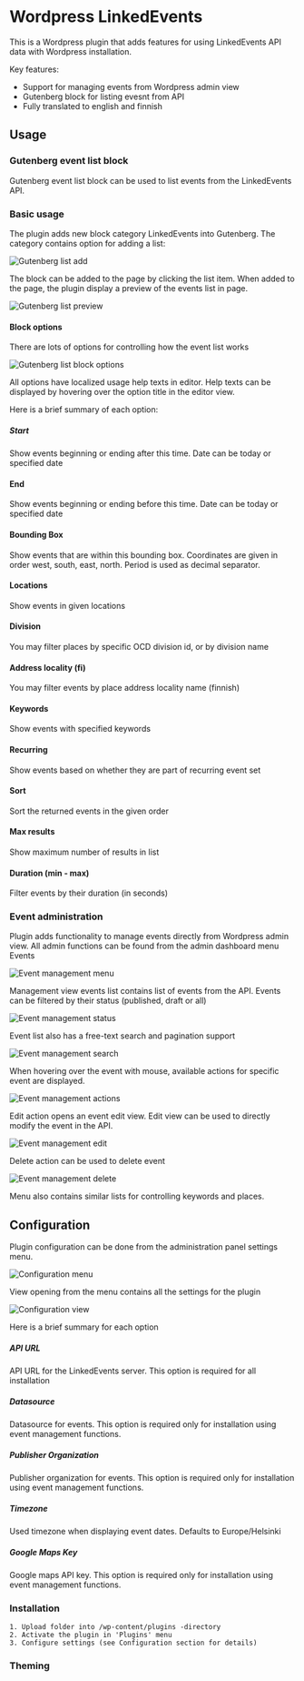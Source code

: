 # Wordpress LinkedEvents

This is a Wordpress plugin that adds features for using LinkedEvents API data with Wordpress installation.

Key features:

  - Support for managing events from Wordpress admin view
  - Gutenberg block for listing evesnt from API
  - Fully translated to english and finnish

## Usage

### Gutenberg event list block

Gutenberg event list block can be used to list events from the LinkedEvents API.

### Basic usage

The plugin adds new block category LinkedEvents into Gutenberg. The category contains option for adding a list:

![Gutenberg list add](https://static.metatavu.io/wordpress-linkedevents/gutenberg-list-add.png)

The block can be added to the page by clicking the list item. When added to the page, the plugin display a preview of the events list in page. 

![Gutenberg list preview](https://static.metatavu.io/wordpress-linkedevents/gutenberg-list-preview.png)

#### Block options

There are lots of options for controlling how the event list works 

![Gutenberg list block options](https://static.metatavu.io/wordpress-linkedevents/gutenberg-list-inspector.png)

All options have localized usage help texts in editor. Help texts can be displayed by hovering over the option title in the editor view.

Here is a brief summary of each option:

##### Start
Show events beginning or ending after this time. Date can be today or specified date

#### End
Show events beginning or ending before this time. Date can be today or specified date

#### Bounding Box
Show events that are within this bounding box. Coordinates are given in order west, south, east, north. Period is used as decimal separator.

#### Locations
Show events in given locations

#### Division
You may filter places by specific OCD division id, or by division name

#### Address locality (fi)
You may filter events by place address locality name (finnish)

#### Keywords
Show events with specified keywords

#### Recurring
Show events based on whether they are part of recurring event set

#### Sort
Sort the returned events in the given order

#### Max results
Show maximum number of results in list

#### Duration (min - max)
Filter events by their duration (in seconds)

### Event administration

Plugin adds functionality to manage events directly from Wordpress admin view. All admin functions can be found from the admin dashboard menu Events

![Event management menu](https://static.metatavu.io/wordpress-linkedevents/event-management-menu.png)

Management view events list contains list of events from the API. Events can be filtered by their status (published, draft or all)

![Event management status](https://static.metatavu.io/wordpress-linkedevents/event-management-status.png)

Event list also has a free-text search and pagination support

![Event management search](https://static.metatavu.io/wordpress-linkedevents/event-management-search.png)

When hovering over the event with mouse, available actions for specific event are displayed. 

![Event management actions](https://static.metatavu.io/wordpress-linkedevents/event-management-actions.png)

Edit action opens an event edit view. Edit view can be used to directly modify the event in the API.

![Event management edit](https://static.metatavu.io/wordpress-linkedevents/event-management-edit.png)

Delete action can be used to delete event

![Event management delete](https://static.metatavu.io/wordpress-linkedevents/event-management-delete.png)

Menu also contains similar lists for controlling keywords and places.

## Configuration

Plugin configuration can be done from the administration panel settings menu.

![Configuration menu](https://static.metatavu.io/wordpress-linkedevents/configuration-menu.png)

View opening from the menu contains all the settings for the plugin

![Configuration view](https://static.metatavu.io/wordpress-linkedevents/configuration-view.png)

Here is a brief summary for each option

##### API URL

API URL for the LinkedEvents server. This option is required for all installation

##### Datasource	

Datasource for events. This option is required only for installation using event management functions.

##### Publisher Organization	

Publisher organization for events. This option is required only for installation using event management functions.

##### Timezone	

Used timezone when displaying event dates. Defaults to Europe/Helsinki

##### Google Maps Key

Google maps API key. This option is required only for installation using event management functions.

### Installation

    1. Upload folder into /wp-content/plugins -directory
    2. Activate the plugin in 'Plugins' menu
    3. Configure settings (see Configuration section for details)

### Theming

